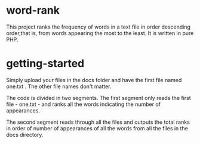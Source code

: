 # word-rank
This project ranks the frequency of words in a text file in order descending order,that is, from words appearing the most to the least. It is written in pure PHP.

# getting-started
Simply upload your files in the docs folder and have the first file named one.txt . The other file names don't matter.

The code is divided in two segments.
The first segment only reads the first file - one.txt - and ranks all the words indicating the number of appearances.

The second segment reads through all the files and outputs the total ranks in order of number of appearances of all the words from all the files in the docs directory.
